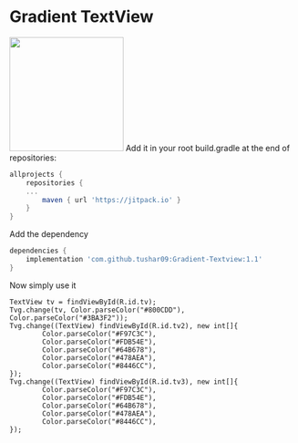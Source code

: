 # Gradient TextView
<img src="https://raw.githubusercontent.com/tushar09/Gradient-Textview/master/demo.jpg" width="200">
Add it in your root build.gradle at the end of repositories:

```gradle
allprojects {
    repositories {
    ...
        maven { url 'https://jitpack.io' }
    }
}
```
Add the dependency

```gradle
dependencies {
    implementation 'com.github.tushar09:Gradient-Textview:1.1'
}
```

Now simply use it

```
TextView tv = findViewById(R.id.tv);
Tvg.change(tv, Color.parseColor("#800CDD"),  Color.parseColor("#3BA3F2"));
Tvg.change((TextView) findViewById(R.id.tv2), new int[]{
        Color.parseColor("#F97C3C"),
        Color.parseColor("#FDB54E"),
        Color.parseColor("#64B678"),
        Color.parseColor("#478AEA"),
        Color.parseColor("#8446CC"),
});
Tvg.change((TextView) findViewById(R.id.tv3), new int[]{
        Color.parseColor("#F97C3C"),
        Color.parseColor("#FDB54E"),
        Color.parseColor("#64B678"),
        Color.parseColor("#478AEA"),
        Color.parseColor("#8446CC"),
});
```
